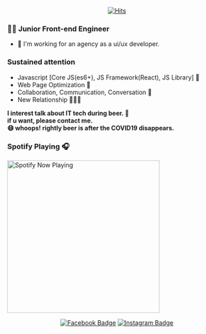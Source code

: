 <div align=center>
  
[![Hits](https://hits.seeyoufarm.com/api/count/incr/badge.svg?url=https%3A%2F%2Fgithub.com%2Fdesignagune%2F&count_bg=%2391A7FF&title_bg=%233B5BDB&title=hits&edge_flat=false)](https://hits.seeyoufarm.com)

</div>


### 👨‍💻 Junior Front-end Engineer 
- 🌃 I'm working for an agency as a ui/ux developer.

### Sustained attention
- Javascript [Core JS(es6+), JS Framework(React), JS Library] 📃
- Web Page Optimization 🔎
- Collaboration, Communication, Conversation 💬
- New Relationship 🧑‍🤝‍🧑

<b>I interest talk about IT tech during beer. 🍻<br />
if u want, please contact me.<br />
😷 whoops! rightly beer is after the COVID19 disappears.</b>

### Spotify Playing 🎧

[<img src="https://novatorem-tawny.vercel.app/api/spotify-playing" alt="Spotify Now Playing" width="350" />](https://open.spotify.com/user/w9i5duvwkj2lzxtxccbn549u2)


<div align=center>

 [![Facebook Badge](https://img.shields.io/badge/facebook-1877f2?style=flat-square&logo=facebook&logoColor=white&link=https://www.facebook.com/designagune)](https://www.facebook.com/designagune)
[![Instagram Badge](https://img.shields.io/badge/-Instagram-dd2a7b?style=flat-square&logo=instagram&logoColor=white&link=https://www.instagram.com/designa__gune)](https://www.instagram.com/designa__gune)

</div>
